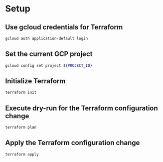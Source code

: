 # Setup

## Use gcloud credentials for Terraform
```zsh
gcloud auth application-default login
```

## Set the current GCP project
```zsh
gcloud config set project ${PROJECT_ID}
```

## Initialize Terraform
```zsh
terraform init
```

## Execute dry-run for the Terraform configuration change
```zsh
terraform plan
```

## Apply the Terraform configuration change
```zsh
terraform apply
```
